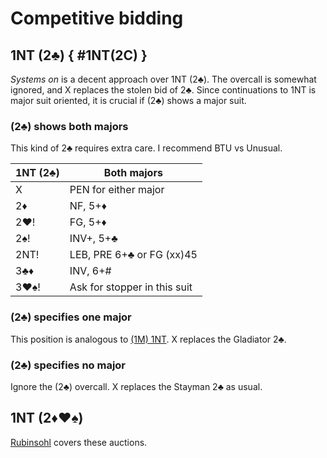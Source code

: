 # Competitive bidding

## 1NT (2♣) { #1NT(2C) }

*Systems on* is a decent approach over 1NT (2♣︎).  The overcall is somewhat
ignored, and X replaces the stolen bid of 2♣.  Since continuations to 1NT is
major suit oriented, it is crucial if (2♣) shows a major suit.

### (2♣) shows both majors

This kind of 2♣︎ requires extra care.  I recommend BTU vs Unusual.

| 1NT (2♣) | Both majors |
|----------|-------------|
| X        | PEN for either major
| 2♦       | NF, 5+♦
| 2♥!      | FG, 5+♦
| 2♠!      | INV+, 5+♣
| 2NT!     | LEB, PRE 6+♣ or FG (xx)45
| 3♣♦      | INV, 6+#
| 3♥♠!     | Ask for stopper in this suit

### (2♣) specifies one major

This position is analogous to [(1M) 1NT](../Defense/1Y/1NT.md).  X replaces
the Gladiator 2♣.

### (2♣) specifies no major

Ignore the (2♣) overcall.  X replaces the Stayman 2♣ as usual.

## 1NT (2♦♥♠)

[Rubinsohl](../../Rubinsohl.md) covers these auctions.
